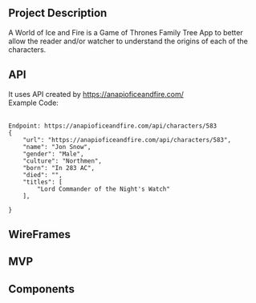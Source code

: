 ## Project Description

A World of Ice and Fire is a Game of Thrones Family Tree App to better allow the reader and/or watcher to understand the origins of each of the characters. 
 
## API

It uses API created by https://anapioficeandfire.com/</br>
Example Code:</br>
</br>
```
Endpoint: https://anapioficeandfire.com/api/characters/583
{
	"url": "https://anapioficeandfire.com/api/characters/583",
	"name": "Jon Snow",
	"gender": "Male",
	"culture": "Northmen",
	"born": "In 283 AC",
	"died": "",
	"titles": [
		"Lord Commander of the Night's Watch"
	],
	
}
```

## WireFrames


## MVP


## Components


